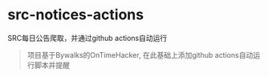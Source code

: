 # src-notices-actions
SRC每日公告爬取，并通过github actions自动运行


> 项目基于Bywalks的OnTimeHacker, 在此基础上添加github actions自动运行脚本并提醒
